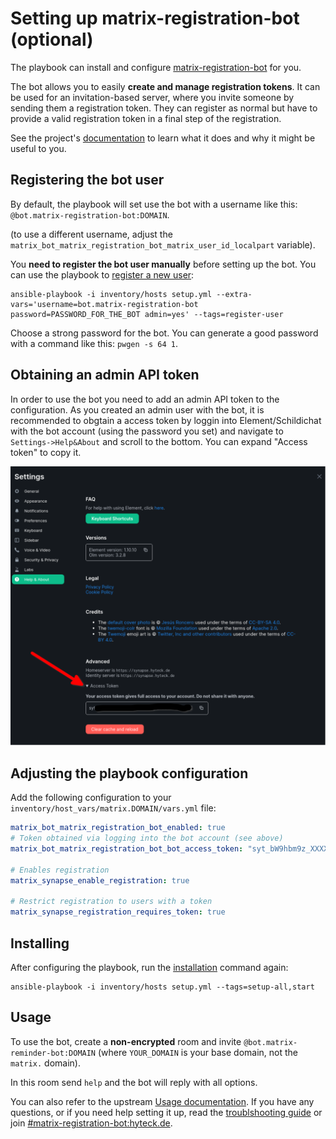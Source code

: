 # Setting up matrix-registration-bot (optional)

The playbook can install and configure [matrix-registration-bot](https://github.com/moanos/matrix-registration-bot) for you.

The bot allows you to easily **create and manage registration tokens**. It can be used for an invitation-based server,
where you invite someone by sending them a registration token. They can register as normal but have to provide a valid 
registration token in a final step  of the registration.

See the project's [documentation](https://github.com/moan0s/matrix-registration-bot#supported-commands) to learn what it
does and why it might be useful to you.


## Registering the bot user

By default, the playbook will set use the bot with a username like this: `@bot.matrix-registration-bot:DOMAIN`.

(to use a different username, adjust the `matrix_bot_matrix_registration_bot_matrix_user_id_localpart` variable).

You **need to register the bot user manually** before setting up the bot. You can use the playbook to [register a new user](registering-users.md):

```
ansible-playbook -i inventory/hosts setup.yml --extra-vars='username=bot.matrix-registration-bot password=PASSWORD_FOR_THE_BOT admin=yes' --tags=register-user
```

Choose a strong password for the bot. You can generate a good password with a command like this: `pwgen -s 64 1`.

## Obtaining an admin API token

In order to use the bot you need to add an admin API token to the configuration. As you created an admin user with the 
bot, it is recommended to obgtain a access token by loggin into Element/Schildichat with the bot account
(using the password you set) and navigate to `Settings->Help&About` and scroll to the bottom.
You can expand "Access token" to copy it.

![Obatining an admin access token with Element](assets/obtain_admin_access_token_element.png)

## Adjusting the playbook configuration

Add the following configuration to your `inventory/host_vars/matrix.DOMAIN/vars.yml` file:

```yaml
matrix_bot_matrix_registration_bot_enabled: true
# Token obtained via logging into the bot account (see above)
matrix_bot_matrix_registration_bot_bot_access_token: "syt_bW9hbm9z_XXXXXXXXXXXXXr_2kuzbE"

# Enables registration
matrix_synapse_enable_registration: true

# Restrict registration to users with a token
matrix_synapse_registration_requires_token: true
```


## Installing

After configuring the playbook, run the [installation](installing.md) command again:

```
ansible-playbook -i inventory/hosts setup.yml --tags=setup-all,start
```


## Usage

To use the bot, create a **non-encrypted** room and invite `@bot.matrix-reminder-bot:DOMAIN` (where `YOUR_DOMAIN` is your base domain, not the `matrix.` domain).

In this room send `help` and the bot will reply with all options.

You can also refer to the upstream [Usage documentation](https://github.com/moan0s/matrix-registration-bot#supported-commands).
If you have any questions, or if you need help setting it up, read the [troublshooting guide](https://github.com/moan0s/matrix-registration-bot/blob/main/docs/troubleshooting.md)
or join [#matrix-registration-bot:hyteck.de](https://matrix.to/#/#matrix-registration-bot:hyteck.de).
